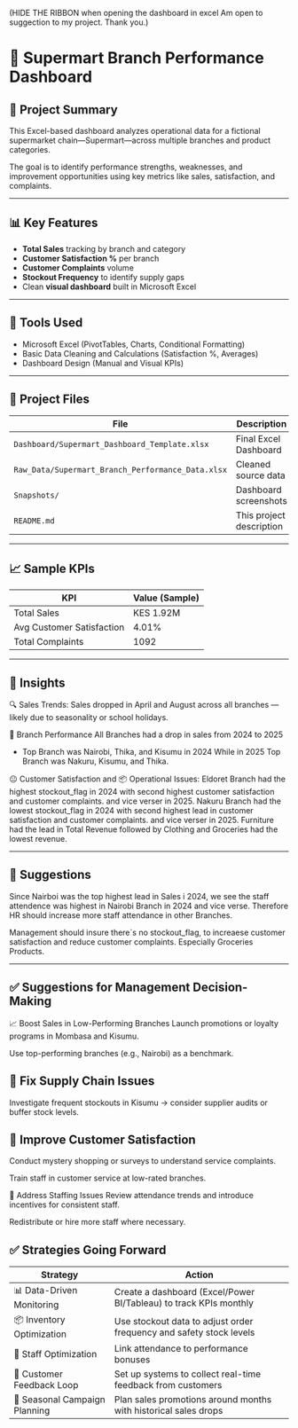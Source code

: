 (HIDE THE RIBBON when opening the dashboard in excel
Am open to suggection to my project. Thank you.)
# 🛒 Supermart Branch Performance Dashboard

## 📌 Project Summary

This Excel-based dashboard analyzes operational data for a fictional supermarket chain—Supermart—across multiple branches and product categories.

The goal is to identify performance strengths, weaknesses, and improvement opportunities using key metrics like sales, satisfaction, and complaints.

---

## 📊 Key Features

- **Total Sales** tracking by branch and category  
- **Customer Satisfaction %** per branch  
- **Customer Complaints** volume  
- **Stockout Frequency** to identify supply gaps  
- Clean **visual dashboard** built in Microsoft Excel

---

## 🔧 Tools Used
- Microsoft Excel (PivotTables, Charts, Conditional Formatting)
- Basic Data Cleaning and Calculations (Satisfaction %, Averages)
- Dashboard Design (Manual and Visual KPIs)

---

## 📁 Project Files

| File | Description |
|------|-------------|
| `Dashboard/Supermart_Dashboard_Template.xlsx` | Final Excel Dashboard |
| `Raw_Data/Supermart_Branch_Performance_Data.xlsx` | Cleaned source data |
| `Snapshots/` | Dashboard screenshots |
| `README.md` | This project description |

---

## 📈 Sample KPIs

| KPI | Value (Sample) |
|-----|----------------|
| Total Sales | KES 1.92M |
| Avg Customer Satisfaction | 4.01% |
| Total Complaints | 1092 |


---

## 🧠 Insights
🔍 Sales Trends:
Sales dropped in April and August across all branches — likely due to seasonality or school holidays.

 
🏪 Branch Performance
All Branches had a drop in sales from 2024 to 2025
- Top Branch was Nairobi, Thika, and Kisumu in 2024 While in 2025 Top Branch was Nakuru, Kisumu, and Thika.


😐 Customer Satisfaction and 📦 Operational Issues:
Eldoret Branch had the highest stockout_flag in 2024 with second highest customer satisfaction and customer complaints. and vice verser in 2025.
Nakuru Branch had the lowest stockout_flag in 2024 with second highest lead in customer satisfaction and customer complaints. and vice verser in 2025.
Furniture had the lead in Total Revenue followed by Clothing and Groceries had the lowest revenue.

---


## 💼 Suggestions

Since Nairboi was the top highest lead in Sales i 2024, we see the staff attendence was highest in Nairobi Branch in 2024 and vice verse. Therefore HR should increase more staff attendance in other Branches.

Management should insure there`s no stockout_flag, to increaese customer satisfaction and reduce customer complaints. Especially Groceries Products.


---


## ✅ Suggestions for Management Decision-Making
📈 Boost Sales in Low-Performing Branches
Launch promotions or loyalty programs in Mombasa and Kisumu.

Use top-performing branches (e.g., Nairobi) as a benchmark.

## 🛒 Fix Supply Chain Issues
Investigate frequent stockouts in Kisumu → consider supplier audits or buffer stock levels.

## 💬 Improve Customer Satisfaction
Conduct mystery shopping or surveys to understand service complaints.

Train staff in customer service at low-rated branches.

👥 Address Staffing Issues
Review attendance trends and introduce incentives for consistent staff.

Redistribute or hire more staff where necessary.



## ✅ Strategies Going Forward
Strategy                    | Action                                                       
| --------------------------------- | ------------------------------------------------------------------- |
| 📊 Data-Driven Monitoring     | Create a dashboard (Excel/Power BI/Tableau)  to track KPIs monthly
| 📦 Inventory Optimization   | Use stockout data to adjust order frequency and safety stock levels
| 💼 Staff Optimization         | Link attendance to performance bonuses
| 📣 Customer Feedback Loop     | Set up systems to collect real-time feedback from customers
| 📅 Seasonal Campaign Planning | Plan sales promotions around months with historical sales drops  
